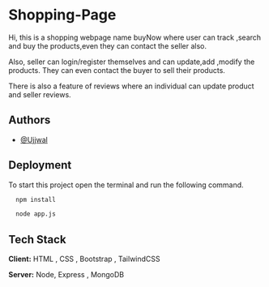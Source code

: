 
# Shopping-Page

Hi, this is a shopping webpage name buyNow where user can track ,search and buy the products,even they can contact the seller also. 

Also, seller can login/register themselves and can update,add ,modify the products. They can even contact the buyer to sell their products. 

There is also a feature of reviews where an individual can update product and seller reviews.
## Authors

- [@Ujjwal](https://github.com/Kodiererin)


## Deployment

To start  this project open the terminal and run the following command.

```bash
  npm install

  node app.js
```


## Tech Stack

**Client:** HTML , CSS , Bootstrap , TailwindCSS

**Server:** Node, Express , MongoDB

